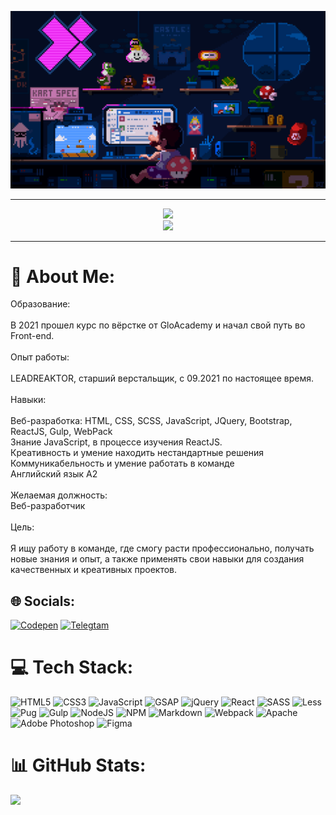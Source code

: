 ![](https://github.com/andmatrosov/andmatrosov/blob/master/cover.gif)

---

<div id="header" align="center">
  <img src="https://media.giphy.com/media/M9gbBd9nbDrOTu1Mqx/giphy.gif" width="100"/>
</div>
<div align="center">
	<a href="https://t.me/andrewmatrosov">
		<img src="https://img.shields.io/badge/Telegram-blue?logo=telegram&logoColor=white&style=for-the-badge" width="100">
	</a>
</div>

---

# 💫 About Me:

Образование:<br><br>В 2021 прошел курс по вёрстке от GloAcademy и начал свой путь во Front-end.<br> <br>Опыт работы:<br><br>LEADREAKTOR, старший верстальщик, с 09.2021 по настоящее время.<br><br>Навыки:<br><br>Веб-разработка: HTML, CSS, SCSS, JavaScript, JQuery, Bootstrap, ReactJS, Gulp, WebPack<br>Знание JavaScript, в процессе изучения ReactJS.<br>Креативность и умение находить нестандартные решения<br>Коммуникабельность и умение работать в команде<br>Английский язык А2<br><br>Желаемая должность:<br>Веб-разработчик<br><br>Цель:<br><br>Я ищу работу в команде, где смогу расти профессионально, получать новые знания и опыт, а также применять свои навыки для создания качественных и креативных проектов.

## 🌐 Socials:

[![Codepen](https://img.shields.io/badge/Codepen-000000?style=for-the-badge&logo=codepen&logoColor=white)](https://codepen.io/andmatrosov) [![Telegtam](https://img.shields.io/badge/Telegram-blue?logo=telegram&logoColor=white&style=for-the-badge)](https://t.me/andrewmatrosov)

# 💻 Tech Stack:

![HTML5](https://img.shields.io/badge/html5-%23E34F26.svg?style=for-the-badge&logo=html5&logoColor=white) ![CSS3](https://img.shields.io/badge/css3-%231572B6.svg?style=for-the-badge&logo=css3&logoColor=white) ![JavaScript](https://img.shields.io/badge/javascript-%23323330.svg?style=for-the-badge&logo=javascript&logoColor=%23F7DF1E) ![GSAP](https://img.shields.io/badge/green-sock?logo=greensock&logoColor=white&style=for-the-badge) ![jQuery](https://img.shields.io/badge/jquery-%230769AD.svg?style=for-the-badge&logo=jquery&logoColor=white) ![React](https://img.shields.io/badge/react-%2320232a.svg?style=for-the-badge&logo=react&logoColor=%2361DAFB) ![SASS](https://img.shields.io/badge/SASS-hotpink.svg?style=for-the-badge&logo=SASS&logoColor=white) ![Less](https://img.shields.io/badge/less-2B4C80?style=for-the-badge&logo=less&logoColor=white) ![Pug](https://img.shields.io/badge/Pug-FFF?style=for-the-badge&logo=pug&logoColor=A86454) ![Gulp](https://img.shields.io/badge/GULP-%23CF4647.svg?style=for-the-badge&logo=gulp&logoColor=white) ![NodeJS](https://img.shields.io/badge/node.js-6DA55F?style=for-the-badge&logo=node.js&logoColor=white) ![NPM](https://img.shields.io/badge/NPM-%23000000.svg?style=for-the-badge&logo=npm&logoColor=white) ![Markdown](https://img.shields.io/badge/markdown-%23000000.svg?style=for-the-badge&logo=markdown&logoColor=white) ![Webpack](https://img.shields.io/badge/webpack-%238DD6F9.svg?style=for-the-badge&logo=webpack&logoColor=black) ![Apache](https://img.shields.io/badge/apache-%23D42029.svg?style=for-the-badge&logo=apache&logoColor=white) ![Adobe Photoshop](https://img.shields.io/badge/adobephotoshop-%2331A8FF.svg?style=for-the-badge&logo=adobephotoshop&logoColor=white) ![Figma](https://img.shields.io/badge/figma-%23F24E1E.svg?style=for-the-badge&logo=figma&logoColor=white)

# 📊 GitHub Stats:

![](https://github-readme-stats.vercel.app/api/top-langs/?username=andmatrosov&theme=dark&hide_border=false&include_all_commits=true&count_private=true&layout=compact)
